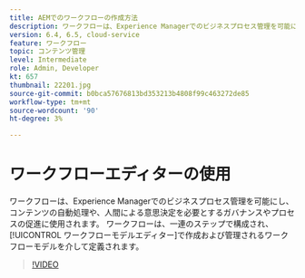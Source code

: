 ```yaml
---
title: AEMでのワークフローの作成方法
description: ワークフローは、Experience Managerでのビジネスプロセス管理を可能にし、コンテンツの自動処理や、人間による意思決定を必要とするガバナンスやプロセスの促進に使用されます。
version: 6.4, 6.5, cloud-service
feature: ワークフロー
topic: コンテンツ管理
level: Intermediate
role: Admin, Developer
kt: 657
thumbnail: 22201.jpg
source-git-commit: b0bca57676813bd353213b4808f99c463272de85
workflow-type: tm+mt
source-wordcount: '90'
ht-degree: 3%

---
```



# ワークフローエディターの使用

ワークフローは、Experience Managerでのビジネスプロセス管理を可能にし、コンテンツの自動処理や、人間による意思決定を必要とするガバナンスやプロセスの促進に使用されます。 ワークフローは、一連のステップで構成され、[!UICONTROL ワークフローモデルエディター]で作成および管理されるワークフローモデルを介して定義されます。

>[!VIDEO](https://video.tv.adobe.com/v/22201/?quality=12&learn=on)
